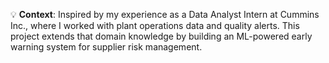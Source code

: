 💡 **Context**: Inspired by my experience as a Data Analyst Intern at Cummins Inc., where I worked with plant operations data and quality alerts. This project extends that domain knowledge by building an ML-powered early warning system for supplier risk management.


